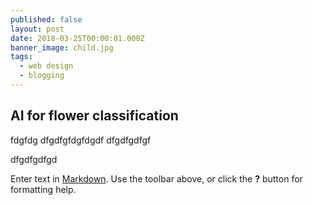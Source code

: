 ```yaml
---
published: false
layout: post
date: 2018-03-25T00:00:01.000Z
banner_image: child.jpg
tags:
  - web design
  - blogging
---
```

## AI for flower classification

fdgfdg
dfgdfgfdgfdgdf
dfgdfgdfgf

dfgdfgdfgd

Enter text in [Markdown](http://daringfireball.net/projects/markdown/). Use the toolbar above, or click the **?** button for formatting help.
